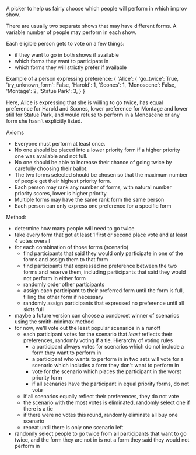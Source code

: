 A picker to help us fairly choose which people will perform in which improv show.

There are usually two separate shows that may have different forms. A variable number of people may perform in each show.

Each eligible person gets to vote on a few things:
- if they want to go in both shows if available
- which forms they want to participate in
- which forms they will strictly prefer if available

Example of a person expressing preference:
{
  'Alice': {
    'go_twice': True,
    'try_unknown_form': False,
    'Harold': 1,
    'Scones': 1,
    'Monoscene': False,
    'Montage': 2,
    'Statue Park': 3,
  }
}

Here, Alice is expressing that she is willing to go twice, has equal preference for Harold and Scones, lower preference for Montage and lower still for Statue Park, and would refuse to perform in a Monoscene or any form she hasn't explicitly listed.

Axioms
- Everyone must perform at least once.
- No one should be placed into a lower priority form if a higher priority one was available and not full.
- No one should be able to increase their chance of going twice by carefully choosing their ballot.
- The two forms selected should be chosen so that the maximum number of people get their highest priority form.
- Each person may rank any number of forms, with natural number priority scores, lower is higher priority.
- Multiple forms may have the same rank form the same person
- Each person can only express one preference for a specific form

Method:
- determine how many people will need to go twice
- take every form that got at least 1 first or second place vote and at least 4 votes overall
- for each combination of those forms (scenario)
  - find participants that said they would only participate in one of the forms and assign them to that form
  - find participants that expressed no preference between the two forms and reserve them, including participants that said they would not perform in either form
  - randomly order other participants
  - assign each participant to their preferred form until the form is full, filling the other form if necessary
  - randomly assign participants that expressed no preference until all slots full
- maybe a future version can choose a condorcet winner of scenarios using the smith-minimax method
- for now, we'll vote out the least popular scenarios in a runoff
  - each participant votes for the scenario that _least_ reflects their preferences, randomly voting if a tie. Hierarchy of voting rules
    - a participant always votes for scenarios which do not include a form they want to perform in
    - a participant who wants to perform in in two sets will vote for a scenario which includes a form they don't want to perform in
    - vote for the scenario which places the participant in the worst priority form
    - if all scenarios have the participant in equal priority forms, do not vote
  - if all scenarios equally reflect their preferences, they do not vote
  - the scenario with the most votes is eliminated, randomly select one if there is a tie
  - if there were no votes this round, randomly eliminate all buy one scenario
  - repeat until there is only one scenario left
- randomly select people to go twice from all participants that want to go twice, and the form they are not in is not a form they said they would not perform in
